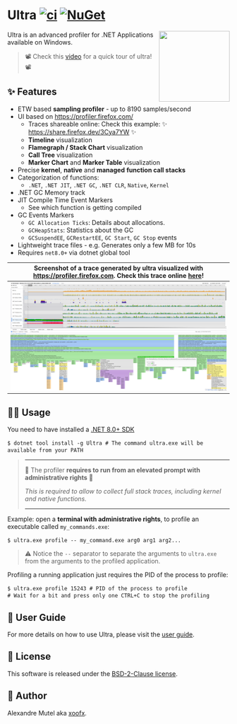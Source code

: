 # Ultra [![ci](https://github.com/xoofx/ultra/actions/workflows/ci.yml/badge.svg)](https://github.com/xoofx/ultra/actions/workflows/ci.yml) [![NuGet](https://img.shields.io/nuget/v/Ultra.svg)](https://www.nuget.org/packages/Ultra/)

<img align="right" width="160px" height="160px" src="https://raw.githubusercontent.com/xoofx/ultra/main/img/ultra.png">

Ultra is an advanced profiler for .NET Applications available on Windows.

> 📽️ Check this [video](https://vimeo.com/1030852299) for a quick tour of ultra! 📽️

## ✨ Features

- ETW based **sampling profiler** - up to 8190 samples/second
- UI based on https://profiler.firefox.com/
  - Traces shareable online: Check this example: ✨ https://share.firefox.dev/3Cya7YW ✨
  - **Timeline** visualization
  - **Flamegraph / Stack Chart** visualization
  - **Call Tree** visualization
  - **Marker Chart** and **Marker Table** visualization  
- Precise **kernel**, **native** and **managed** **function call stacks**
- Categorization of functions: 
  - `.NET`, `.NET JIT`, `.NET GC`, `.NET CLR`, `Native`, `Kernel`
- .NET GC Memory track
- JIT Compile Time Event Markers
  - See which function is getting compiled
- GC Events Markers
  - `GC Allocation Ticks`: Details about allocations. 
  - `GCHeapStats`: Statistics about the GC
  - `GCSuspendEE`, `GCRestartEE`, `GC Start`, `GC Stop` events
- Lightweight trace files - e.g. Generates only a few MB for 10s
- Requires `net8.0+` via dotnet global tool

|Screenshot of a trace generated by ultra visualized with https://profiler.firefox.com. Check this trace online [here](https://share.firefox.dev/3Cya7YW)! |
|-----|
|![Profile Screenshot](./doc/profile_example.png)|

## 🧑‍💻 Usage

You need to have installed a [.NET 8.0+ SDK](https://dotnet.microsoft.com/en-us/download/dotnet/8.0)

```console
$ dotnet tool install -g Ultra # The command ultra.exe will be available from your PATH
```

> ____
> 🚨 The profiler **requires to run from an elevated prompt with administrative rights** 🚨 
>
> _This is required to allow to collect full stack traces, including kernel and native functions._
> ____

Example: open a **terminal with administrative rights**, to profile an executable called `my_commands.exe`:

```console
$ ultra.exe profile -- my_command.exe arg0 arg1 arg2...
```

> ⚠️ Notice the `--` separator to separate the arguments to `ultra.exe` from the arguments to the profiled application.

Profiling a running application just requires the PID of the process to profile:

```console
$ ultra.exe profile 15243 # PID of the process to profile
# Wait for a bit and press only one CTRL+C to stop the profiling
```

## 📖 User Guide

For more details on how to use Ultra, please visit the [user guide](https://github.com/xoofx/Ultra/blob/main/doc/readme.md).

## 🪪 License

This software is released under the [BSD-2-Clause license](https://opensource.org/licenses/BSD-2-Clause). 

## 🤗 Author

Alexandre Mutel aka [xoofx](https://xoofx.github.io).
